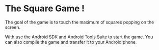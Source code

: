 # The Square Game !

The goal of the game is to touch the maximum of squares popping on the screen.

With use the Android SDK and Android Tools Suite to start the game. 
You can also compile the game and transfer it to your Android phone.






